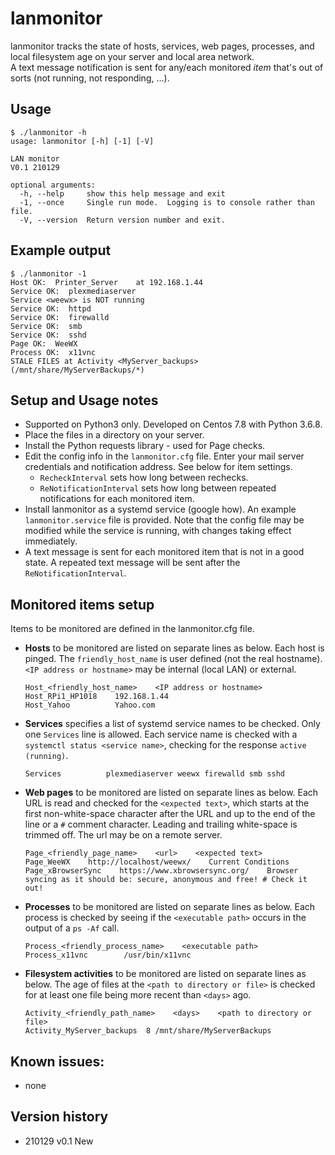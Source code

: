 # lanmonitor

lanmonitor tracks the state of hosts, services, web pages, processes, and local filesystem age on your server and local area network.  
A text message notification is sent for any/each monitored _item_ that's out of sorts (not running, not responding, ...).

## Usage
```
$ ./lanmonitor -h
usage: lanmonitor [-h] [-1] [-V]

LAN monitor
V0.1 210129

optional arguments:
  -h, --help     show this help message and exit
  -1, --once     Single run mode.  Logging is to console rather than file.
  -V, --version  Return version number and exit.
```

## Example output
```
$ ./lanmonitor -1
Host OK:  Printer_Server    at 192.168.1.44
Service OK:  plexmediaserver
Service <weewx> is NOT running
Service OK:  httpd
Service OK:  firewalld
Service OK:  smb
Service OK:  sshd
Page OK:  WeeWX
Process OK:  x11vnc
STALE FILES at Activity <MyServer_backups> (/mnt/share/MyServerBackups/*)
```
## Setup and Usage notes
- Supported on Python3 only.  Developed on Centos 7.8 with Python 3.6.8.
- Place the files in a directory on your server.
- Install the Python requests library - used for Page checks.
- Edit the config info in the `lanmonitor.cfg` file.  Enter your mail server credentials and notification address.  See below for item settings.
  - `RecheckInterval` sets how long between rechecks.
  - `ReNotificationInterval` sets how long between repeated notifications for each monitored item.  
- Install lanmonitor as a systemd service (google how).  An example `lanmonitor.service` file is provided.  Note that the config file may be modified while the service is running, with changes taking effect immediately.
- A text message is sent for each monitored item that is not in a good state.  A repeated text message will be sent after the `ReNotificationInterval`.


## Monitored items setup
Items to be monitored are defined in the lanmonitor.cfg file.  
- **Hosts** to be monitored are listed on separate lines as below.  Each host is pinged.  The `friendly_host_name` is user defined (not the real hostname).  `<IP address or hostname>` may be internal (local LAN) or external.

      Host_<friendly_host_name>    <IP address or hostname>
      Host_RPi1_HP1018    192.168.1.44
      Host_Yahoo          Yahoo.com

- **Services** specifies a list of systemd service names to be checked.  Only one `Services` line is allowed.  Each service name is checked with a `systemctl status <service name>`, checking for the response `active (running)`.

      Services			plexmediaserver weewx firewalld smb sshd

- **Web pages** to be monitored are listed on separate lines as below.  Each URL is read and checked for the `<expected text>`, which starts at the first non-white-space character after the URL and up to the end of the line or a `#` comment character.  Leading and trailing white-space is trimmed off.  The url may be on a remote server.

      Page_<friendly_page_name>    <url>    <expected text>
      Page_WeeWX    http://localhost/weewx/    Current Conditions
      Page_xBrowserSync    https://www.xbrowsersync.org/    Browser syncing as it should be: secure, anonymous and free! # Check it out!


- **Processes** to be monitored are listed on separate lines as below.  Each process is checked by seeing if the `<executable path>` occurs in the output of a `ps -Af` call.  

      Process_<friendly_process_name>    <executable path>
      Process_x11vnc		/usr/bin/x11vnc

- **Filesystem activities** to be monitored are listed on separate lines as below.  The age of files at the `<path to directory or file>` is checked for at least one file being more recent than `<days>` ago.

      Activity_<friendly_path_name>    <days>    <path to directory or file>
      Activity_MyServer_backups  8 /mnt/share/MyServerBackups


## Known issues:
- none

## Version history
- 210129 v0.1  New